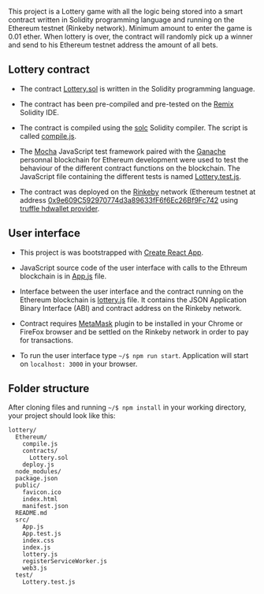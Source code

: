 This project is a Lottery game with all the logic being stored into a smart contract written in Solidity programming language and running on the Ethereum testnet (Rinkeby network). Minimum amount to enter the game is 0.01 ether. When lottery is over, the contract will randomly pick up a winner and send to his Ethereum testnet address the amount of all bets.

## Lottery contract

- The contract [Lottery.sol](https://github.com/DGalinec/lottery/blob/master/Ethereum/contracts/Lottery.sol) is written in the Solidity programming language.

- The contract has been pre-compiled and pre-tested on the [Remix](http://remix.ethereum.org/#optimize=false&version=soljson-v0.4.24+commit.e67f0147.js) Solidity IDE.

- The contract is compiled using the [solc](https://github.com/ethereum/solc-js) Solidity compiler. The script is called [compile.js](https://github.com/DGalinec/lottery/blob/master/Ethereum/compile.js).

- The [Mocha](https://mochajs.org/) JavaScript test framework paired with the [Ganache](https://github.com/trufflesuite/ganache) personnal blockchain for Ethereum development were used to test the behaviour of the different contract functions on the blockchain. The JavaScript file containing the different tests is named [Lottery.test.js](https://github.com/DGalinec/lottery/blob/master/test/Lottery.test.js).

- The contract was deployed on the [Rinkeby](https://www.rinkeby.io/#stats) network (Ethereum testnet at address [0x9e609C592970774d3a89633fF6f6Ec26Bf9Fc742](https://rinkeby.etherscan.io/address/0x9e609C592970774d3a89633fF6f6Ec26Bf9Fc742) using [truffle hdwallet provider](https://github.com/trufflesuite/truffle-hdwallet-provider).

## User interface

- This project is was bootstrapped with [Create React App](https://github.com/facebookincubator/create-react-app).

- JavaScript source code of the user interface with calls to the Ethreum blockchain is in [App.js](https://github.com/DGalinec/lottery/blob/master/src/App.js) file.

- Interface between the user interface and the contract running on the Ethereum blockchain is [lottery.js](https://github.com/DGalinec/lottery/blob/master/src/lottery.js) file. It contains the JSON Application Binary Interface (ABI) and contract address on the Rinkeby network.

- Contract requires [MetaMask](https://metamask.io/) plugin to be installed in your Chrome or FireFox browser and be settled on the Rinkeby network in order to pay for transactions.

- To run the user interface type `~/$ npm run start`. Application will start on `localhost: 3000` in your browser. 

## Folder structure

After cloning files and running `~/$ npm install` in your working directory, your project should look like this:

```
lottery/
  Ethereum/
    compile.js
    contracts/
      Lottery.sol
    deploy.js
  node_modules/
  package.json
  public/
    favicon.ico
    index.html
    manifest.json
  README.md
  src/
    App.js
    App.test.js
    index.css
    index.js
    lottery.js
    registerServiceWorker.js
    web3.js
  test/
    Lottery.test.js
```